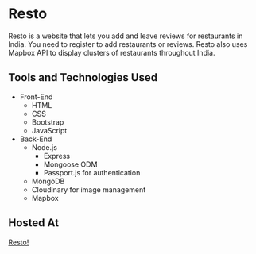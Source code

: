 # Resto
Resto is a website that lets you add and leave reviews for restaurants in India. You need to register to add restaurants or reviews. Resto also
uses Mapbox API to display clusters of restaurants throughout India.

## Tools and Technologies Used
   * Front-End
     - HTML
     - CSS
     - Bootstrap
     - JavaScript
   * Back-End
     - Node.js
        - Express
        - Mongoose ODM
        - Passport.js for authentication
     - MongoDB
     - Cloudinary for image management
     - Mapbox
    
## Hosted At
   [Resto!](https://ressto.herokuapp.com/) 

